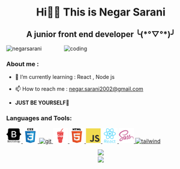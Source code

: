 <h1 align="center">Hi🙋‍♀️ This is Negar Sarani</h1>
<h2 align="center">A junior front end developer ╰(*°▽°*)╯</h2>

<img align="right" alt="coding" width="350" src="https://cdn.dribbble.com/users/11834937/screenshots/18440710/media/f95608921737c01be89fd64a66827ac7.gif">

<p align="left"> <img src="https://komarev.com/ghpvc/?username=negarsarani&label=Profile%20views&color=0e75b6&style=flat" alt="negarsarani" /> </p>
<h3> About me :</h3>

- 🌱 I’m currently learning : React , Node js

- 📫 How to reach me : negar.sarani2002@gmail.com

- **JUST BE YOURSELF🤍**

<!-- <h3 align="left">Connect with me:</h3>
<p align="left">
</p>
 -->
<h3 align="left">Languages and Tools:</h3>
<p align="left"> <a href="https://getbootstrap.com" target="_blank" rel="noreferrer"> <img src="https://raw.githubusercontent.com/devicons/devicon/master/icons/bootstrap/bootstrap-plain-wordmark.svg" alt="bootstrap" width="40" height="40"/> </a> <a href="https://www.w3schools.com/css/" target="_blank" rel="noreferrer"> <img src="https://raw.githubusercontent.com/devicons/devicon/master/icons/css3/css3-original-wordmark.svg" alt="css3" width="40" height="40"/> </a> <a href="https://git-scm.com/" target="_blank" rel="noreferrer"> <img src="https://www.vectorlogo.zone/logos/git-scm/git-scm-icon.svg" alt="git" width="40" height="40"/> </a> <a href="https://gulpjs.com" target="_blank" rel="noreferrer"> <img src="https://raw.githubusercontent.com/devicons/devicon/master/icons/gulp/gulp-plain.svg" alt="gulp" width="40" height="40"/> </a> <a href="https://www.w3.org/html/" target="_blank" rel="noreferrer"> <img src="https://raw.githubusercontent.com/devicons/devicon/master/icons/html5/html5-original-wordmark.svg" alt="html5" width="40" height="40"/> </a> <a href="https://developer.mozilla.org/en-US/docs/Web/JavaScript" target="_blank" rel="noreferrer"> <img src="https://raw.githubusercontent.com/devicons/devicon/master/icons/javascript/javascript-original.svg" alt="javascript" width="40" height="40"/> </a> <a href="https://reactjs.org/" target="_blank" rel="noreferrer"> <img src="https://raw.githubusercontent.com/devicons/devicon/master/icons/react/react-original-wordmark.svg" alt="react" width="40" height="40"/> </a> <a href="https://sass-lang.com" target="_blank" rel="noreferrer"> <img src="https://raw.githubusercontent.com/devicons/devicon/master/icons/sass/sass-original.svg" alt="sass" width="40" height="40"/> </a> <a href="https://tailwindcss.com/" target="_blank" rel="noreferrer"> <img src="https://www.vectorlogo.zone/logos/tailwindcss/tailwindcss-icon.svg" alt="tailwind" width="40" height="40"/> </a> </p>

<div align="center">
  <a href="">
    <img src='https://github-readme-stats.vercel.app/api?username=negarsarani&theme=tokyonight&hide_border=true&include_all_commits=false&count_private=true'>
  </a>
  <br/>
  <a href="">
    <img src='https://github-readme-stats.vercel.app/api/top-langs/?username=negarsarani&theme=tokyonight&hide_border=true&include_all_commits=false&count_private=true&layout=compact'>
  </a>
</div>
